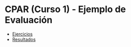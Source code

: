 # CPAR (Curso 1) - Ejemplo de Evaluación

- [Ejercicios](Ejercicios/Ejercicios.md)
- [Resultados](Resultados/)
